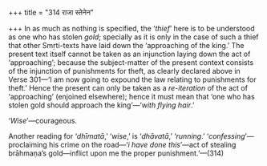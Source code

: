 +++
title = "314 राजा स्तेनेन"

+++
In as much as nothing is specified, the ‘*thief*’ here is to be
understood as one who has stolen *gold*; specially as it is only in the
case of such a thief that other Smṛti-texts have laid down the
‘approaching of the king.’ The present text itself cannot be taken as an
injunction laying down the act of ‘approaching’; because the
subject-matter of the present context consists of the injunction of
punishments for theft, as clearly declared above in Verse 301—‘I am now
going to expound the law relating to punishments for theft.’ Hence the
present can only be taken as a *re-iteration* of the act of
‘approaching’ (enjoined elsewhere); hence it must mean that ‘one who has
stolen gold should approach the king’—‘*with flying hair*.’

‘*Wise*’—courageous.

Another reading for ‘*dhīmatā*,’ ‘*wise*,’ is ‘*dhāvatā*,’ ‘*running*.’
‘*confessing*’—proclaiming his crime on the road—‘*i have done
this*’—act of stealing brāhmaṇa’s gold—inflict upon me the proper
punishment.’—(314)


